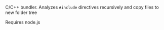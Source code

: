 C/C++ bundler. Analyzes `#include` directives recursively and copy files to new folder tree

Requires node.js
